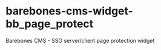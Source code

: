 barebones-cms-widget-bb_page_protect
====================================

Barebones CMS - SSO server/client page protection widget
